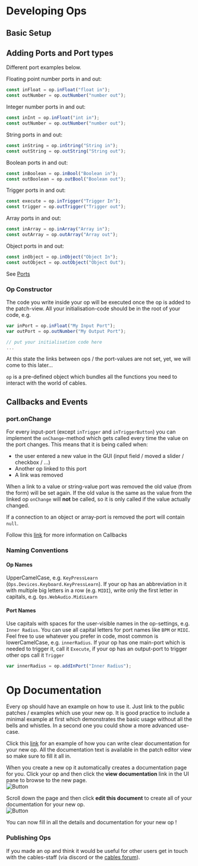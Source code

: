 # Developing Ops

## Basic Setup

## Adding Ports and Port types

Different port examples below.

Floating point number ports in and out:
```javascript
const inFloat = op.inFloat("float in");
const outNumber = op.outNumber("number out");
```
Integer number ports in and out:
```javascript
const inInt = op.inFloat("int in");
const outNumber = op.outNumber("number out");
```
String ports in and out:
```javascript
const inString = op.inString("String in");
const outString = op.outString("String out");
```

Boolean ports in and out:
```javascript
const inBoolean = op.inBool("Boolean in");
const outBoolean = op.outBool("Boolean out");
```

Trigger ports in and out:
```javascript
const execute = op.inTrigger("Trigger In");
const trigger = op.outTrigger("Trigger out");
```
Array ports in and out:
```javascript
const inArray = op.inArray("Array in");
const outArray = op.outArray("Array out");
```

Object ports in and out:
```javascript
const inObject = op.inObject("Object In");
const outObject = op.outObject("Object Out");
```


See [Ports](../dev_creating_ports/dev_creating_ports)


### Op Constructor

The code you write inside your op will be executed once the op is added to the patch-view.
All your initialisation-code should be in the root of your code, e.g.

```javascript
var inPort = op.inFloat("My Input Port");
var outPort = op.outNumber("My Output Port");

// put your initialisation code here
...
```

At this state the links between ops / the port-values are not set, yet, we will come to this later…

`op` is a pre-defined object which bundles all the functions you need to interact with the world of cables.


## Callbacks and Events

### port.onChange

For every input-port (except `inTrigger` and `inTriggerButton`) you can implement the `onChange`-method which gets called every time the value on the port changes. This means that it is being called when:

- the user entered a new value in the GUI (input field / moved a slider / checkbox / …)
- Another op linked to this port
- A link was removed

When a link to a value or string-value port was removed the old value (from the form) will be set again. If the old value is the same as the value from the linked op `onChange` will **not** be called, so it is only called if the value actually changed.

If a connection to an object or array-port is removed the port will contain `null`.

Follow this [link](../dev_callbacks/dev_callbacks) for more information on Callbacks


### Naming Conventions

#### Op Names

UpperCamelCase, e.g. `KeyPressLearn` (`Ops.Devices.Keyboard.KeyPressLearn`). If your op has an abbreviation in it with multiple big letters in a row (e.g. `MIDI`), write only the first letter in capitals, e.g. `Ops.WebAudio.MidiLearn`

#### Port Names

Use capitals with spaces for the user-visible names in the op-settings, e.g. `Inner Radius`. You can use all capital letters for port names like `BPM` or `MIDI`.
Feel free to use whatever you prefer in code, most common is lowerCamelCase, e.g. `innerRadius`.
If your op has one main-port which is needed to trigger it, call it `Execute`, if your op has an output-port to trigger other ops call it `Trigger`


```javascript
var innerRadius = op.addInPort("Inner Radius");
```

# Op Documentation

Every op should have an example on how to use it. Just link to the public patches / examples which use your new op. It is good practice to include a minimal example at first which demonstrates the basic usage without all the bells and whistles. In a second one you could show a more advanced use-case.

Click this [link](https://cables.gl/op/Ops.Gl.Matrix.CircleTransform) for an example of how you can write clear documentation for your new op. All the documentation text is available in the patch editor view so make sure to fill it all in.

When you create a new op it automatically creates a documentation page for you. Click your op and then click the **view documentation** link in the UI pane to browse to the new page.<br>
![Button](img/dev_ops_view_documentation_link.png)

Scroll down the page and then click **edit this document** to create all of your documentation for your new op.<br>
![Button](img/dev_ops_edit_this_document.png)

You can now fill in all the details and documentation for your new op !

### Publishing Ops

If you made an op and think it would be useful for other users get in touch with the cables-staff (via discord or the [cables forum](https://forum.cables.gl/)).

